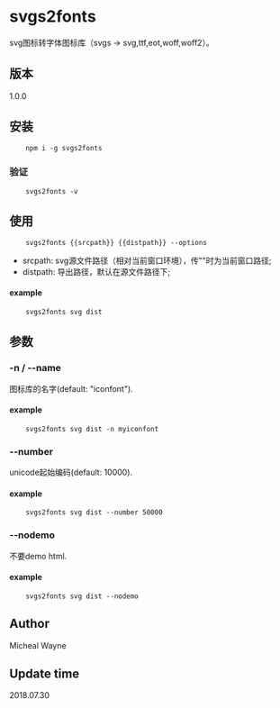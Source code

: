 # svgs2fonts

svg图标转字体图标库（svgs -> svg,ttf,eot,woff,woff2）。

## 版本
1.0.0

## 安装
```
    npm i -g svgs2fonts
```

### 验证
```
	svgs2fonts -v
```

## 使用
```
    svgs2fonts {{srcpath}} {{distpath}} --options
```
- srcpath: svg源文件路径（相对当前窗口环境），传""时为当前窗口路径;
- distpath: 导出路径，默认在源文件路径下;

#### example
``` 
    svgs2fonts svg dist
```

## 参数

### -n / --name
图标库的名字(default: "iconfont").

#### example
``` 
    svgs2fonts svg dist -n myiconfont
```

### --number
unicode起始编码(default: 10000).
#### example
``` 
    svgs2fonts svg dist --number 50000
```

### --nodemo
不要demo html.
#### example
``` 
    svgs2fonts svg dist --nodemo
```

## Author

Micheal Wayne

## Update time

2018.07.30